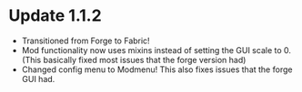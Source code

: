 # Update 1.1.2
- Transitioned from Forge to Fabric!
- Mod functionality now uses mixins instead of setting the GUI scale to 0. (This basically fixed most issues that the forge version had)
- Changed config menu to Modmenu! This also fixes issues that the forge GUI had. 

